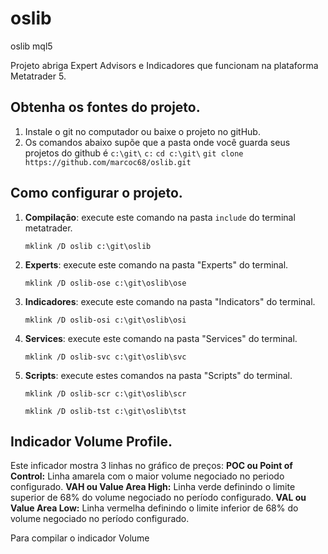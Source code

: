 # oslib
 oslib mql5
 
 Projeto abriga Expert Advisors e Indicadores que funcionam na plataforma Metatrader 5.


## Obtenha os fontes do projeto.
1. Instale o git no computador ou baixe o projeto no gitHub.
2. Os comandos abaixo supõe que a pasta onde você guarda seus projetos do github é `c:\git\`
`c:`
`cd c:\git\`
`git clone https://github.com/marcoc68/oslib.git`

## Como configurar o projeto.
1. **Compilação**: execute este comando na pasta `include` do terminal metatrader.
   
    `mklink /D oslib c:\git\oslib`

2. **Experts**: execute este comando na pasta "Experts" do terminal.
   
   `mklink /D oslib-ose c:\git\oslib\ose`

3. **Indicadores**: execute este comando na pasta "Indicators" do terminal.
   
   `mklink /D oslib-osi c:\git\oslib\osi`

4. **Services**: execute este comando na pasta "Services" do terminal.
   
   `mklink /D oslib-svc c:\git\oslib\svc`

5. **Scripts**: execute estes comandos na pasta "Scripts" do terminal.
   
   `mklink /D oslib-scr c:\git\oslib\scr`
   
   `mklink /D oslib-tst c:\git\oslib\tst`

## Indicador Volume Profile.
Este inficador mostra 3 linhas no gráfico de preços:
**POC ou Point of Control:** Linha amarela com o maior volume negociado no periodo configurado. 
**VAH ou Value Area High:**  Linha verde definindo o limite superior de 68% do volume negociado no período configurado. 
**VAL ou Value Area Low:**   Linha vermelha definindo o limite inferior de 68% do volume negociado no período configurado. 


Para compilar o indicador Volume 
